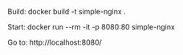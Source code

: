 
Build:
docker build -t simple-nginx .

Start:
docker run --rm -it -p 8080:80 simple-nginx

Go to:
http://localhost:8080/
